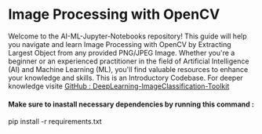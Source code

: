 # Image Processing with OpenCV

Welcome to the AI-ML-Jupyter-Notebooks repository! This guide will help you navigate and learn Image Processing with OpenCV by Extracting Largest Object from any provided PNG/JPEG Image. Whether you're a beginner or an experienced practitioner in the field of Artificial Intelligence (AI) and Machine Learning (ML), you'll find valuable resources to enhance your knowledge and skills.
This is an Introductory Codebase. For deeper knowledge visite [GitHub : DeepLearning-ImageClassification-Toolkit](https://github.com/iSiddharth20/DeepLearning-ImageClassification-Toolkit)

#### Make sure to inastall necessary dependencies by running this command :
pip install -r requirements.txt